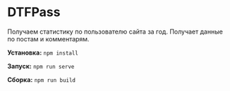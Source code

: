 # DTFPass
Получаем статистику по пользователю сайта за год. Получает данные по постам и комментарям.

**Установка:**
`npm install`

**Запуск:**
`npm run serve`

**Сборка:**
`npm run build`